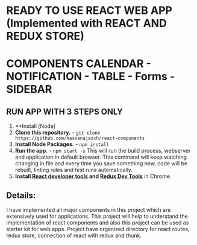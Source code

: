 # READY TO USE REACT WEB APP (Implemented with REACT AND REDUX STORE)
# COMPONENTS CALENDAR - NOTIFICATION - TABLE - Forms - SIDEBAR

## RUN APP WITH 3 STEPS ONLY
1. **Install [Node]
2. **Clone this repository.** - `git clone https://github.com/hassanajazch/react-components`
3. **Install Node Packages.** - `npm install`
4. **Run the app.** - `npm start -s`
This will run the build process, webserver and application in default browser.
This command will keep watching changing in file and every time you save something new, code will be rebuilt, linting rules and test runs automatically.
5. **Install [React developer tools](https://chrome.google.com/webstore/detail/react-developer-tools/fmkadmapgofadopljbjfkapdkoienihi?hl=en) and [Redux Dev Tools](https://chrome.google.com/webstore/detail/redux-devtools/lmhkpmbekcpmknklioeibfkpmmfibljd?hl=en)** in Chrome.

## Details:
I have implemented all major components in this project which are extensively used for applications.
This project will help to understand the implementation of react components and also this project can be used as starter kit for web apps.
Project have organized directory for react routes, redux store, connection of react with redux and thunk.
